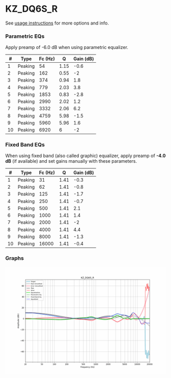 # KZ_DQ6S_R
See [usage instructions](https://github.com/jaakkopasanen/AutoEq#usage) for more options and info.

### Parametric EQs
Apply preamp of -6.0 dB when using parametric equalizer.

|   # | Type    |   Fc (Hz) |    Q |   Gain (dB) |
|-----|---------|-----------|------|-------------|
|   1 | Peaking |        54 | 1.15 |        -0.6 |
|   2 | Peaking |       162 | 0.55 |        -2   |
|   3 | Peaking |       374 | 0.94 |         1.8 |
|   4 | Peaking |       779 | 2.03 |         3.8 |
|   5 | Peaking |      1853 | 0.83 |        -2.8 |
|   6 | Peaking |      2990 | 2.02 |         1.2 |
|   7 | Peaking |      3332 | 2.06 |         6.2 |
|   8 | Peaking |      4759 | 5.98 |        -1.5 |
|   9 | Peaking |      5960 | 5.96 |         1.6 |
|  10 | Peaking |      6920 | 6    |        -2   |

### Fixed Band EQs
When using fixed band (also called graphic) equalizer, apply preamp of **-4.0 dB** (if available) and set gains manually with these parameters.

|   # | Type    |   Fc (Hz) |    Q |   Gain (dB) |
|-----|---------|-----------|------|-------------|
|   1 | Peaking |        31 | 1.41 |        -0.3 |
|   2 | Peaking |        62 | 1.41 |        -0.8 |
|   3 | Peaking |       125 | 1.41 |        -1.7 |
|   4 | Peaking |       250 | 1.41 |        -0.7 |
|   5 | Peaking |       500 | 1.41 |         2.1 |
|   6 | Peaking |      1000 | 1.41 |         1.4 |
|   7 | Peaking |      2000 | 1.41 |        -2   |
|   8 | Peaking |      4000 | 1.41 |         4.4 |
|   9 | Peaking |      8000 | 1.41 |        -1.3 |
|  10 | Peaking |     16000 | 1.41 |        -0.4 |

### Graphs
![](./KZ_DQ6S_R.png)
